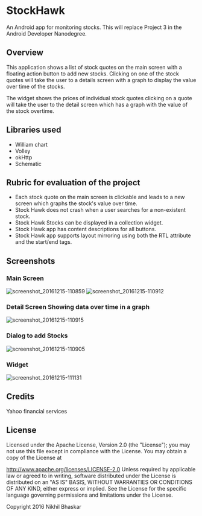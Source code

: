 # StockHawk
An Android app for monitoring stocks. This will replace Project 3 in the Android Developer Nanodegree.

## Overview 
This application shows a list of stock quotes on the main screen with a floating action button to add new stocks. Clicking on 
one of the stock quotes will take the user to a details screen with a graph to display the value over time of the stocks. 

The widget shows the prices of individual stock quotes clicking on a quote will take the user to the detail screen which has a graph
with the value of the stock overtime.

## Libraries used

* William chart
* Volley
* okHttp
* Schematic

## Rubric for evaluation of the project

* Each stock quote on the main screen is clickable and leads to a new screen which graphs the stock's value over time.
* Stock Hawk does not crash when a user searches for a non-existent stock.
* Stock Hawk Stocks can be displayed in a collection widget.
* Stock Hawk app has content descriptions for all buttons.
* Stock Hawk app supports layout mirroring using both the RTL attribute and the start/end tags.


## Screenshots

### Main Screen

![screenshot_20161215-110859](https://cloud.githubusercontent.com/assets/19944703/21213183/c03388d4-c2b8-11e6-9ac1-b6193f6d4ee8.png) ![screenshot_20161215-110912](https://cloud.githubusercontent.com/assets/19944703/21213210/e642f460-c2b8-11e6-8efd-0e8fc84a6218.png)

### Detail Screen Showing data over time in a graph

![screenshot_20161215-110915](https://cloud.githubusercontent.com/assets/19944703/21213254/259af338-c2b9-11e6-9c0a-178023d8cd4e.png)

### Dialog to add Stocks

![screenshot_20161215-110905](https://cloud.githubusercontent.com/assets/19944703/21213284/498adc90-c2b9-11e6-8653-5d52817ffeca.png)

### Widget

![screenshot_20161215-111131](https://cloud.githubusercontent.com/assets/19944703/21213296/5fd0085e-c2b9-11e6-81ce-e90b10bbe696.png)

## Credits

Yahoo financial services

## License
Licensed under the Apache License, Version 2.0 (the "License"); you may not use this file except in compliance with the License. You may obtain a copy of the License at

http://www.apache.org/licenses/LICENSE-2.0 Unless required by applicable law or agreed to in writing, software distributed under the License is distributed on an "AS IS" BASIS, WITHOUT WARRANTIES OR CONDITIONS OF ANY KIND, either express or implied. See the License for the specific language governing permissions and limitations under the License.

Copyright 2016 Nikhil Bhaskar
